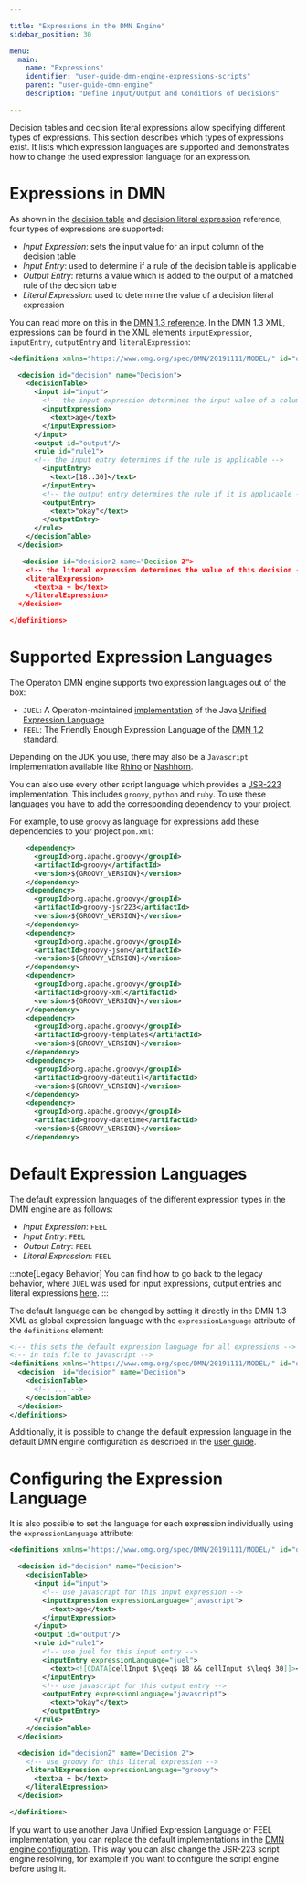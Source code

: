 ```yaml
---

title: "Expressions in the DMN Engine"
sidebar_position: 30

menu:
  main:
    name: "Expressions"
    identifier: "user-guide-dmn-engine-expressions-scripts"
    parent: "user-guide-dmn-engine"
    description: "Define Input/Output and Conditions of Decisions"

---
```


Decision tables and decision literal expressions allow specifying different types of expressions.
This section describes which types of expressions exist.
It lists which expression languages are supported and demonstrates how to change the used expression language for an expression.

# Expressions in DMN

As shown in the [decision table] and [decision literal expression] reference, four types of expressions are supported:

- *Input Expression*: sets the input value for an input column
  of the decision table
- *Input Entry*: used to determine if a rule of the decision
  table is applicable
- *Output Entry*: returns a value which is added to the output of a matched rule
  of the decision table
- *Literal Expression*: used to determine the value of a decision literal expression

You can read more on this in the [DMN 1.3 reference][decision table]. In
the DMN 1.3 XML, expressions can be found in the XML
elements `inputExpression`, `inputEntry`, `outputEntry` and `literalExpression`:

```xml
<definitions xmlns="https://www.omg.org/spec/DMN/20191111/MODEL/" id="definitions" name="definitions" namespace="http://operaton.org/schema/1.0/dmn">

  <decision id="decision" name="Decision">
    <decisionTable>
      <input id="input">
        <!-- the input expression determines the input value of a column -->
        <inputExpression>
          <text>age</text>
        </inputExpression>
      </input>
      <output id="output"/>
      <rule id="rule1">
      <!-- the input entry determines if the rule is applicable -->
        <inputEntry>
          <text>[18..30]</text>
        </inputEntry>
        <!-- the output entry determines the rule if it is applicable -->
        <outputEntry>
          <text>"okay"</text>
        </outputEntry>
      </rule>
    </decisionTable>
  </decision>

   <decision id="decision2 name="Decision 2">
    <!-- the literal expression determines the value of this decision -->
    <literalExpression>
      <text>a + b</text>
    </literalExpression>
  </decision>

</definitions>
```

# Supported Expression Languages

The Operaton DMN engine supports two expression languages out of the box:

- `JUEL`: A Operaton-maintained [implementation][juel] of the Java [Unified Expression Language][EL]
- `FEEL`: The Friendly Enough Expression Language of the [DMN 1.2] standard.

Depending on the JDK you use, there may also be a `Javascript` implementation
available like [Rhino] or [Nashhorn].

You can also use every other script language which provides a [JSR-223]
implementation. This includes `groovy`, `python` and `ruby`. To use these
languages you have to add the corresponding dependency to your project.

For example, to use `groovy` as language for expressions add these dependencies
to your project `pom.xml`:

```xml
    <dependency>
      <groupId>org.apache.groovy</groupId>
      <artifactId>groovy</artifactId>
      <version>${GROOVY_VERSION}</version>
    </dependency>
    <dependency>
      <groupId>org.apache.groovy</groupId>
      <artifactId>groovy-jsr223</artifactId>
      <version>${GROOVY_VERSION}</version>
    </dependency>
    <dependency>
      <groupId>org.apache.groovy</groupId>
      <artifactId>groovy-json</artifactId>
      <version>${GROOVY_VERSION}</version>
    </dependency>
    <dependency>
      <groupId>org.apache.groovy</groupId>
      <artifactId>groovy-xml</artifactId>
      <version>${GROOVY_VERSION}</version>
    </dependency>
    <dependency>
      <groupId>org.apache.groovy</groupId>
      <artifactId>groovy-templates</artifactId>
      <version>${GROOVY_VERSION}</version>
    </dependency>
    <dependency>
      <groupId>org.apache.groovy</groupId>
      <artifactId>groovy-dateutil</artifactId>
      <version>${GROOVY_VERSION}</version>
    </dependency>
    <dependency>
      <groupId>org.apache.groovy</groupId>
      <artifactId>groovy-datetime</artifactId>
      <version>${GROOVY_VERSION}</version>
    </dependency>
```

# Default Expression Languages

The default expression languages of the different expression types in the
DMN engine are as follows:

- *Input Expression*: `FEEL`
- *Input Entry*: `FEEL`
- *Output Entry*: `FEEL`
- *Literal Expression*: `FEEL`

:::note[Legacy Behavior]
You can find how to go back to the legacy behavior, where `JUEL` was used for input expressions,
output entries and literal expressions [here](../../reference/deployment-descriptors/tags/process-engine.md#dmnFeelEnableLegacyBehavior).
:::

The default language can be changed by setting it directly in the DMN 1.3 XML as global expression language with the `expressionLanguage` attribute of
the `definitions` element:

```xml
<!-- this sets the default expression language for all expressions -->
<!-- in this file to javascript -->
<definitions xmlns="https://www.omg.org/spec/DMN/20191111/MODEL/" id="definitions" name="definitions" namespace="http://operaton.org/schema/1.0/dmn" expressionLanguage="javascript">
  <decision  id="decision" name="Decision">
    <decisionTable>
      <!-- ... -->
    </decisionTable>
  </decision>
</definitions>
```

Additionally, it is possible to change the default expression language in the default DMN engine configuration as described in the [user guide][default EL].


# Configuring the Expression Language

It is also possible to set the language for each expression individually using the `expressionLanguage` attribute:

```xml
<definitions xmlns="https://www.omg.org/spec/DMN/20191111/MODEL/" id="definitions" name="definitions" namespace="http://operaton.org/schema/1.0/dmn">

  <decision id="decision" name="Decision">
    <decisionTable>
      <input id="input">
        <!-- use javascript for this input expression -->
        <inputExpression expressionLanguage="javascript">
          <text>age</text>
        </inputExpression>
      </input>
      <output id="output"/>
      <rule id="rule1">
        <!-- use juel for this input entry -->
        <inputEntry expressionLanguage="juel">
          <text><![CDATA[cellInput $\geq$ 18 && cellInput $\leq$ 30]]></text>
        </inputEntry>
        <!-- use javascript for this output entry -->
        <outputEntry expressionLanguage="javascript">
          <text>"okay"</text>
        </outputEntry>
      </rule>
    </decisionTable>
  </decision>

  <decision id="decision2" name="Decision 2">
    <!-- use groovy for this literal expression -->
    <literalExpression expressionLanguage="groovy">
      <text>a + b</text>
    </literalExpression>
  </decision>

</definitions>
```

If you want to use another Java Unified Expression Language or FEEL
implementation, you can replace the default implementations in the
[DMN engine configuration][configure EL]. This way you can also change
the JSR-223 script engine resolving, for example if you want to configure
the script engine before using it.


[decision table]: ../../reference/dmn/decision-table/index.md
[decision literal expression]: ../../reference/dmn/decision-literal-expression/index.md
[juel]: http://juel.sourceforge.net/
[EL]: https://jakarta.ee/specifications/expression-language/4.0/
[DMN 1.2]: http://www.omg.org/spec/DMN/
[Rhino]: https://developer.mozilla.org/de/docs/Rhino
[Nashhorn]: https://blogs.oracle.com/nashorn/
[JSR-223]: https://www.jcp.org/en/jsr/detail?id=223
[default EL]: ./embed.md#change-default-expression-languages
[configure EL]: ./embed.md#customize-expression-and-script-resolving
